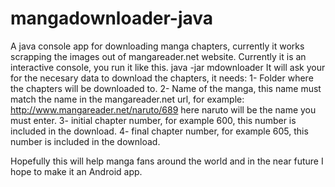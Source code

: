 mangadownloader-java
====================

A java console app for downloading manga chapters, currently it works scrapping the images out of mangareader.net website. Currently it is an interactive console, you run it like this.
java -jar mdownloader
It will ask your for the necesary data to download the chapters, it needs:
1- Folder where the chapters will be downloaded to.
2- Name of the manga, this name must match the name in the mangareader.net url, for example: http://www.mangareader.net/naruto/689
here naruto will be the name you must enter.
3- initial chapter number, for example 600, this number is included in the download.
4- final chapter number, for example 605, this number is included in the download.

Hopefully this will help manga fans around the world and in the near future I hope to make it an Android app.
